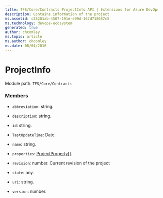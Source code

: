 ```yaml
---
title: TFS/Core/Contracts ProjectInfo API | Extensions for Azure DevOps Services
description: Contains information of the project
ms.assetid: c28201ab-4507-191e-e99d-167d718087c5
ms.technology: devops-ecosystem
generated: true
author: chcomley
ms.topic: article
ms.author: chcomley
ms.date: 08/04/2016
---
```


# ProjectInfo

Module path: `TFS/Core/Contracts`

### Members

* `abbreviation`: string.

* `description`: string.

* `id`: string.

* `lastUpdateTime`: Date.

* `name`: string.

* `properties`: [ProjectProperty](../../../TFS/Core/Contracts/ProjectProperty.md)[].

* `revision`: number. Current revision of the project

* `state`: any.

* `uri`: string.

* `version`: number.
